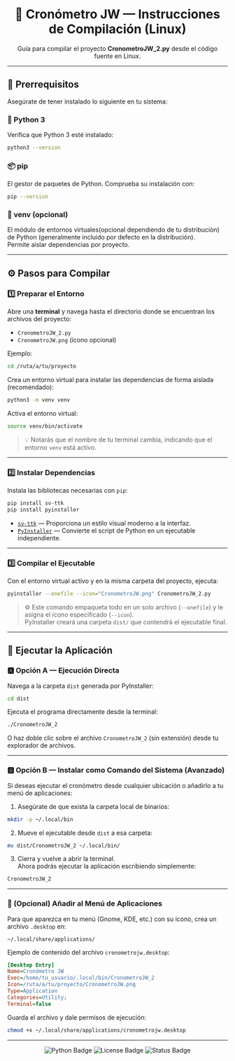 <h1 align="center">🐧 Cronómetro JW — Instrucciones de Compilación (Linux)</h1>

<p align="center">
  Guía para compilar el proyecto <strong>CronometroJW_2.py</strong> desde el código fuente en Linux.
</p>

---

## 🧩 Prerrequisitos

Asegúrate de tener instalado lo siguiente en tu sistema:

### 🐍 Python 3
Verifica que Python 3 esté instalado:

```bash
python3 --version
```

### 📦 pip
El gestor de paquetes de Python. Comprueba su instalación con:

```bash
pip --version
```

### 🌱 venv (opcional)
El módulo de entornos virtuales(opcional dependiendo de tu distribuciòn) de Python (generalmente incluido por defecto en la distribución).  
Permite aislar dependencias por proyecto.

---

## ⚙️ Pasos para Compilar

### 1️⃣ Preparar el Entorno

Abre una **terminal** y navega hasta el directorio donde se encuentran los archivos del proyecto:

- `CronometroJW_2.py`
- `CronometroJW.png` (ícono opcional)

Ejemplo:

```bash
cd /ruta/a/tu/proyecto
```

Crea un entorno virtual para instalar las dependencias de forma aislada (recomendado):

```bash
python3 -m venv venv
```

Activa el entorno virtual:

```bash
source venv/bin/activate
```

> 💡 Notarás que el nombre de tu terminal cambia, indicando que el entorno `venv` está activo.

---

### 2️⃣ Instalar Dependencias

Instala las bibliotecas necesarias con `pip`:

```bash
pip install sv-ttk
pip install pyinstaller
```

- [`sv-ttk`](https://pypi.org/project/sv-ttk/) — Proporciona un estilo visual moderno a la interfaz.
- [`PyInstaller`](https://pyinstaller.org/) — Convierte el script de Python en un ejecutable independiente.

---

### 3️⃣ Compilar el Ejecutable

Con el entorno virtual activo y en la misma carpeta del proyecto, ejecuta:

```bash
pyinstaller --onefile --icon="CronometroJW.png" CronometroJW_2.py
```

> ⚙️ Este comando empaqueta todo en un solo archivo (`--onefile`) y le asigna el ícono especificado (`--icon`).  
> PyInstaller creará una carpeta `dist/` que contendrá el ejecutable final.

---

## 🚀 Ejecutar la Aplicación

### 🅰️ Opción A — Ejecución Directa

Navega a la carpeta `dist` generada por PyInstaller:

```bash
cd dist
```

Ejecuta el programa directamente desde la terminal:

```bash
./CronometroJW_2
```

O haz doble clic sobre el archivo `CronometroJW_2` (sin extensión) desde tu explorador de archivos.

---

### 🅱️ Opción B — Instalar como Comando del Sistema (Avanzado)

Si deseas ejecutar el cronómetro desde cualquier ubicación o añadirlo a tu menú de aplicaciones:

1. Asegúrate de que exista la carpeta local de binarios:

```bash
mkdir -p ~/.local/bin
```

2. Mueve el ejecutable desde `dist` a esa carpeta:

```bash
mv dist/CronometroJW_2 ~/.local/bin/
```

3. Cierra y vuelve a abrir la terminal.  
   Ahora podrás ejecutar la aplicación escribiendo simplemente:

```bash
CronometroJW_2
```

---

### 🎨 (Opcional) Añadir al Menú de Aplicaciones

Para que aparezca en tu menú (Gnome, KDE, etc.) con su ícono, crea un archivo `.desktop` en:

```
~/.local/share/applications/
```

Ejemplo de contenido del archivo `cronometrojw.desktop`:

```ini
[Desktop Entry]
Name=Cronómetro JW
Exec=/home/tu_usuario/.local/bin/CronometroJW_2
Icon=/ruta/a/tu/proyecto/CronometroJW.png
Type=Application
Categories=Utility;
Terminal=false
```

Guarda el archivo y dale permisos de ejecución:

```bash
chmod +x ~/.local/share/applications/cronometrojw.desktop
```

---


<p align="center">
  <img src="https://img.shields.io/badge/Python-3.10+-blue?logo=python" alt="Python Badge">
  <img src="https://img.shields.io/badge/License-NonCommercial-green" alt="License Badge">
  <img src="https://img.shields.io/badge/Status-Active-success" alt="Status Badge">
</p>
